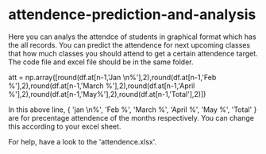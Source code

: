 # attendence-prediction-and-analysis
Here you can analys the attendce of students in graphical format which has the all records. You can predict the attendence for next upcoming classes that how much classes you should attend to get a certain attendence target.
The code file and excel file should be in the same folder.

att = np.array([round(df.at[n-1,'Jan \n%'],2),round(df.at[n-1,'Feb %'],2),round(df.at[n-1,'March %'],2),round(df.at[n-1,'April %'],2),round(df.at[n-1,'May%'],2),round(df.at[n-1,'Total'],2)])

In this above line, { 'jan \n%', 'Feb %', 'March %', 'April %',  'May %', 'Total' } are for precentage attendence of the months respectively.
You can change this according to your excel sheet.

For help, have a look to the 'attendence.xlsx'.
